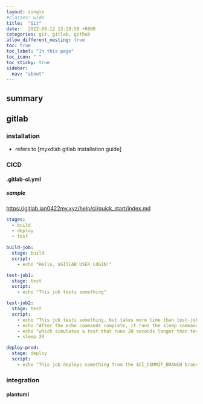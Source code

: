 ```yaml
---
layout: single
#classes: wide
title:  "Git"
date:   2022-09-12 13:29:50 +0800
categories: git, gitlab, github
allow_different_nesting: true
toc: true
toc_label: "In this page"
toc_icon: " "
toc_sticky: true
sidebar:
  nav: "about"
---
```


## summary

## gitlab

### installation

* refers to [myxdlab gitlab installation guide]

### CICD

#### .gitlab-ci.yml

##### sample

<https://gitlab.ian0422my.xyz/help/ci/quick_start/index.md>

```yaml
stages:
  - build
  - deploy
  - test
  
build-job:
  stage: build
  script:
    - echo "Hello, $GITLAB_USER_LOGIN!"

test-job1:
  stage: test
  script:
    - echo "This job tests something"

test-job2:
  stage: test
  script:
    - echo "This job tests something, but takes more time than test-job1."
    - echo "After the echo commands complete, it runs the sleep command for 20 seconds"
    - echo "which simulates a test that runs 20 seconds longer than test-job1"
    - sleep 20

deploy-prod:
  stage: deploy
  script:
    - echo "This job deploys something from the $CI_COMMIT_BRANCH branch."
```

### integration

#### plantuml

